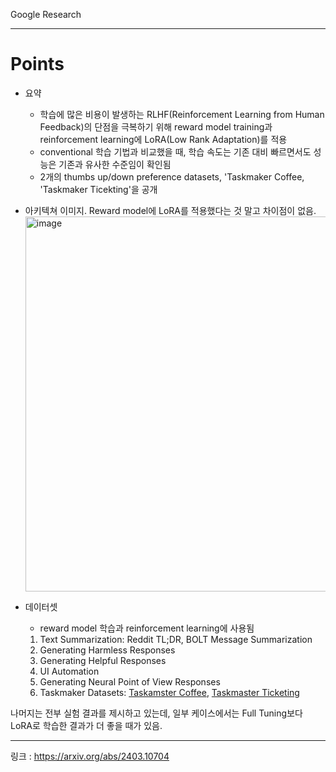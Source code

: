 Google Research

---
# Points
- 요약
  - 학습에 많은 비용이 발생하는 RLHF(Reinforcement Learning from Human Feedback)의 단점을 극복하기 위해 reward model training과 reinforcement learning에 LoRA(Low Rank Adaptation)를 적용
  - conventional 학습 기법과 비교했을 때, 학습 속도는 기존 대비 빠르면서도 성능은 기존과 유사한 수준임이 확인됨
  - 2개의 thumbs up/down preference datasets, 'Taskmaker Coffee, 'Taskmaker Ticekting'을 공개
- 아키텍쳐 이미지. Reward model에 LoRA를 적용했다는 것 말고 차이점이 없음.
  <img width="600" alt="image" src="https://github.com/chanmuzi/Papers/assets/101971295/979dac15-2fda-4340-8466-a1ff3e71d43f">

- 데이터셋
  - reward model 학습과 reinforcement learning에 사용됨
  1. Text Summarization: Reddit TL;DR, BOLT Message Summarization
  2. Generating Harmless Responses
  3. Generating Helpful Responses
  4. UI Automation
  5. Generating Neural Point of View Responses
  6. Taskmaker Datasets: [Taskamster Coffee](https://github.com/google-research-datasets/Taskmaster/tree/master/TM-4-2024), [Taskmaster Ticketing](https://github.com/google-research-datasets/Taskmaster/tree/master/TM-3-2020)

나머지는 전부 실험 결과를 제시하고 있는데, 일부 케이스에서는 Full Tuning보다 LoRA로 학습한 결과가 더 좋을 때가 있음.

---
링크 : https://arxiv.org/abs/2403.10704
